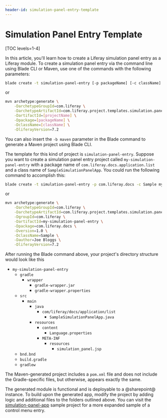 ```yaml
---
header-id: simulation-panel-entry-template
---
```


# Simulation Panel Entry Template

[TOC levels=1-4]

In this article, you'll learn how to create a Liferay simulation panel entry as
a Liferay module. To create a simulation panel entry via the command line using
Blade CLI or Maven, use one of the commands with the following parameters:

```bash
blade create -t simulation-panel-entry [-p packageName] [-c className] projectName
```

or

```bash
mvn archetype:generate \
    -DarchetypeGroupId=com.liferay \
    -DarchetypeArtifactId=com.liferay.project.templates.simulation.panel.entry \
    -DartifactId=[projectName] \
    -Dpackage=[packageName] \
    -DclassName=[className] \
    -DliferayVersion=7.2
```

You can also insert the `-b maven` parameter in the Blade command to generate a
Maven project using Blade CLI.

The template for this kind of project is `simulation-panel-entry`. Suppose you
want to create a simulation panel entry project called
`my-simulation-panel-entry` with a package name of
`com.liferay.docs.application.list` and a class name of
`SampleSimulationPanelApp`. You could run the following command to accomplish
this:

```bash
blade create -t simulation-panel-entry -p com.liferay.docs -c Sample my-simulation-panel-entry
```

or

```bash
mvn archetype:generate \
    -DarchetypeGroupId=com.liferay \
    -DarchetypeArtifactId=com.liferay.project.templates.simulation.panel.entry \
    -DgroupId=com.liferay \
    -DartifactId=my-simulation-panel-entry \
    -Dpackage=com.liferay.docs \
    -Dversion=1.0 \
    -DclassName=Sample \
    -Dauthor=Joe Bloggs \
    -DliferayVersion=7.2
```

After running the Blade command above, your project's directory structure would
look like this

- `my-simulation-panel-entry`
    - `gradle`
        - `wrapper`
            - `gradle-wrapper.jar`
            - `gradle-wrapper.properties`
    - `src`
        - `main`
            - `java`
                - `com/liferay/docs/application/list`
                    - `SampleSimulationPanelApp.java`
            - `resources`
                - `content`
                    - `Language.properties`
                - `META-INF`
                    - `resources`
                        - `simulation_panel.jsp`
    - `bnd.bnd`
    - `build.gradle`
    - `gradlew`

The Maven-generated project includes a `pom.xml` file and does not include the
Gradle-specific files, but otherwise, appears exactly the same.

The generated module is functional and is deployable to a @sharepoint@ instance. To
build upon the generated app, modify the project by adding logic and additional
files to the folders outlined above. You can visit the
[simulation-panel-app](https://github.com/liferay/liferay-blade-samples/tree/master/gradle/apps/simulation-panel-app)
sample project for a more expanded sample of a control menu entry. 

<!--Uncomment once article is available
Likewise, see
the
Extending the Simulation Menu
tutorial for instructions on customizing a simulation panel entry project.
-->
